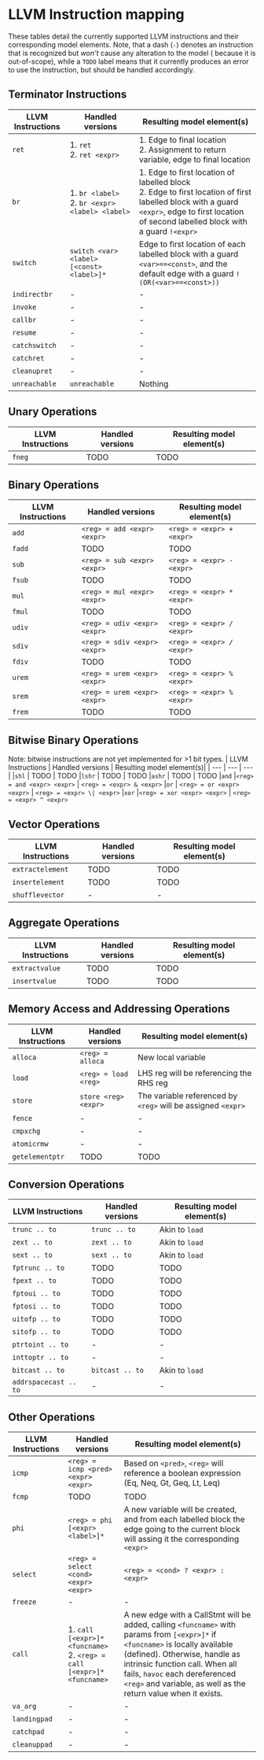 # LLVM Instruction mapping

These tables detail the currently supported LLVM instructions and their corresponding model
elements. Note, that a
dash (`-`) denotes an instruction that is recognized but _won't_ cause any alteration to the model (
because it is
out-of-scope), while a `TODO` label means that it currently produces an error to use the
instruction, but should be
handled accordingly.

## Terminator Instructions

| LLVM Instructions | Handled versions                                  | Resulting model element(s)                                                                                                                                                                     |
|-------------------|---------------------------------------------------|------------------------------------------------------------------------------------------------------------------------------------------------------------------------------------------------|
| `ret`             | 1. `ret`<br>2. `ret <expr>`                       | 1. Edge to final location<br>2. Assignment to return variable, edge to final location                                                                                                          
| `br`              | 1. `br <label>`<br>2. `br <expr> <label> <label>` | 1. Edge to first location of labelled block<br>2. Edge to first location of first labelled block with a guard `<expr>`, edge to first location of second labelled block with a guard `!<expr>` 
| `switch`          | `switch <var> <label> [<const> <label>]*`         | Edge to first location of each labelled block with a guard `<var>==<const>`, and the default edge with a guard `!(OR(<var>==<const>))`                                                         
| `indirectbr`      | -                                                 | -                                                                                                                                                                                              
| `invoke`          | -                                                 | -                                                                                                                                                                                              
| `callbr`          | -                                                 | -                                                                                                                                                                                              
| `resume`          | -                                                 | -                                                                                                                                                                                              
| `catchswitch`     | -                                                 | -                                                                                                                                                                                              
| `catchret`        | -                                                 | -                                                                                                                                                                                              
| `cleanupret`      | -                                                 | -                                                                                                                                                                                              
| `unreachable`     | `unreachable`                                     | Nothing                                                                                                                                                                                        

## Unary Operations

| LLVM Instructions | Handled versions | Resulting model element(s) |
|-------------------|------------------|----------------------------|
| `fneg`            | TODO             | TODO                       

## Binary Operations

| LLVM Instructions | Handled versions             | Resulting model element(s) |
|-------------------|------------------------------|----------------------------|
| `add`             | `<reg> = add <expr> <expr>`  | `<reg> = <expr> + <expr>`  
| `fadd`            | TODO                         | TODO                       
| `sub`             | `<reg> = sub <expr> <expr>`  | `<reg> = <expr> - <expr>`  
| `fsub`            | TODO                         | TODO                       
| `mul`             | `<reg> = mul <expr> <expr>`  | `<reg> = <expr> * <expr>`  
| `fmul`            | TODO                         | TODO                       
| `udiv`            | `<reg> = udiv <expr> <expr>` | `<reg> = <expr> / <expr>`  
| `sdiv`            | `<reg> = sdiv <expr> <expr>` | `<reg> = <expr> / <expr>`  
| `fdiv`            | TODO                         | TODO                       
| `urem`            | `<reg> = urem <expr> <expr>` | `<reg> = <expr> % <expr>`  
| `srem`            | `<reg> = urem <expr> <expr>` | `<reg> = <expr> % <expr>`  
| `frem`            | TODO                         | TODO                       

## Bitwise Binary Operations

Note: bitwise instructions are not yet implemented for >1 bit types. | LLVM Instructions | Handled
versions | Resulting
model element(s)| | --- | --- | --- | |`shl` | TODO | TODO |`lshr` | TODO | TODO |`ashr` | TODO |
TODO |`and`
|`<reg> = and <expr> <expr>` | `<reg> = <expr> & <expr>`
|`or` | `<reg> = or <expr> <expr>` | `<reg> = <expr> \| <expr>`
|`xor` |`<reg> = xor <expr> <expr>` | `<reg> = <expr> ^ <expr>`

## Vector Operations

| LLVM Instructions | Handled versions | Resulting model element(s) |
|-------------------|------------------|----------------------------|
| `extractelement`  | TODO             | TODO                       
| `insertelement`   | TODO             | TODO                       
| `shufflevector`   | -                | -                          

## Aggregate Operations

| LLVM Instructions | Handled versions | Resulting model element(s) |
|-------------------|------------------|----------------------------|
| `extractvalue`    | TODO             | TODO                       
| `insertvalue`     | TODO             | TODO                       

## Memory Access and Addressing Operations

| LLVM Instructions | Handled versions     | Resulting model element(s)                                   |
|-------------------|----------------------|--------------------------------------------------------------|
| `alloca`          | `<reg> = alloca`     | New local variable                                           
| `load`            | `<reg> = load <reg>` | LHS reg will be referencing the RHS reg                      
| `store`           | `store <reg> <expr>` | The variable referenced by `<reg>` will be assigned `<expr>` 
| `fence`           | -                    | -                                                            
| `cmpxchg`         | -                    | -                                                            
| `atomicrmw`       | -                    | -                                                            
| `getelementptr`   | TODO                 | TODO                                                         

## Conversion Operations

| LLVM Instructions     | Handled versions | Resulting model element(s) |
|-----------------------|------------------|----------------------------|
| `trunc .. to`         | `trunc .. to`    | Akin to `load`             
| `zext .. to`          | `zext .. to`     | Akin to `load`             
| `sext .. to`          | `sext .. to`     | Akin to `load`             
| `fptrunc .. to`       | TODO             | TODO                       
| `fpext .. to`         | TODO             | TODO                       
| `fptoui .. to`        | TODO             | TODO                       
| `fptosi .. to`        | TODO             | TODO                       
| `uitofp .. to`        | TODO             | TODO                       
| `sitofp .. to`        | TODO             | TODO                       
| `ptrtoint .. to`      | -                | -                          
| `inttoptr .. to`      | -                | -                          
| `bitcast .. to`       | `bitcast .. to`  | Akin to `load`             
| `addrspacecast .. to` | -                | -                          

## Other Operations

| LLVM Instructions | Handled versions                                                          | Resulting model element(s)                                                                                                                                                                                                                                                                            |
|-------------------|---------------------------------------------------------------------------|-------------------------------------------------------------------------------------------------------------------------------------------------------------------------------------------------------------------------------------------------------------------------------------------------------|
| `icmp`            | `<reg> = icmp <pred> <expr> <expr>`                                       | Based on `<pred>`, `<reg>` will reference a boolean expression (Eq, Neq, Gt, Geq, Lt, Leq)                                                                                                                                                                                                            
| `fcmp`            | TODO                                                                      | TODO                                                                                                                                                                                                                                                                                                  
| `phi`             | `<reg> = phi [<expr> <label>]*`                                           | A new variable will be created, and from each labelled block the edge going to the current block will assing it the corresponding `<expr>`                                                                                                                                                            
| `select`          | `<reg> = select <cond> <expr> <expr>`                                     | `<reg> = <cond> ? <expr> : <expr>`                                                                                                                                                                                                                                                                    
| `freeze`          | -                                                                         | -                                                                                                                                                                                                                                                                                                     
| `call`            | 1. `call [<expr>]* <funcname>`<br>2.  `<reg> = call [<expr>]* <funcname>` | A new edge with a CallStmt will be added, calling `<funcname>` with params from `[<expr>]*` if `<funcname>` is locally available (defined). Otherwise, handle as intrinsic function call. When all fails, `havoc` each dereferenced `<reg>` and variable, as well as the return value when it exists. 
| `va_arg`          | -                                                                         | -                                                                                                                                                                                                                                                                                                     
| `landingpad`      | -                                                                         | -                                                                                                                                                                                                                                                                                                     
| `catchpad`        | -                                                                         | -                                                                                                                                                                                                                                                                                                     
| `cleanuppad`      | -                                                                         | -                                                                                                                                                                                                                                                                                                     
